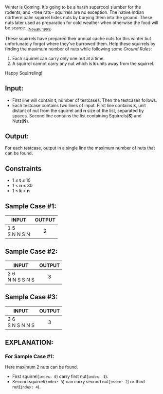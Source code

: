 Winter is Coming. It's going to be a harsh supercool slumber for the rodents, and ~tree rats~ squirrels are no exception. The native Indian northern palm squirrel hides nuts by burying them into the ground. These nuts later used as preparation for cold weather when otherwise the food will be scarce. <sub>([Nowak, 1999](https://books.google.co.in/books?id=T37sFCl43E8C&lpg=PR9&ots=rnBe0VYPHY&dq=Nowak%2C%20R.%201999.%20Walker's%20Mam%C2%ADmals%20of%20the%20World.%20Bal%C2%ADti%C2%ADmore%3A%20Johns%20Hop%C2%ADkins%20Uni%C2%ADver%C2%ADsity%20Press.&lr&pg=PR9#v=onepage&q&f=false))</sub>

These squirrels have prepared their annual cache nuts for this winter but unfortunately forgot where they've burrowed them. Help these squirrels by finding the maximum number of nuts while following some *Ground Rules*:
1. Each squirrel can carry only one nut at a time.
2. A squirrel cannot carry any nut which is **k** units away from the squirrel. 

 Happy Squirreling!

## Input:
- First line will contain **t**, number of testcases. Then the testcases follows. 
- Each testcase contains two lines of input. First line contains **k**, unit distant of nut from the squirrel and **n** size of the list, separated by spaces. Second line contains the list containing Squirrels(**S**) and Nuts(**N**).

## Output:
For each testcase, output in a single line the maximum number of nuts that can be found.

## Constraints
- 1 ≤ **t** ≤ 10
- 1 < **n** ≤ 30
- 1 ≤ **k** < **n**

## Sample Case #1:
|INPUT|OUTPUT|
|-|:-:|
|1 5<br />S N N S N|2|

## Sample Case #2:
|INPUT|OUTPUT|
|-|:-:|
|2 6<br />N N S S N S|3|

## Sample  Case #3:
|INPUT|OUTPUT|
|-|:-:|
|3 6<br />S N S N N S|3|

## EXPLANATION:
### For Sample Case #1:
Here maximum 2 nuts can be found.
- First squirrel(`index: 0`) carry first nut(`index: 1`).
- Second squirrel(`index: 3`) can carry second nut(`index: 2`) or third nut(`index: 4`).
